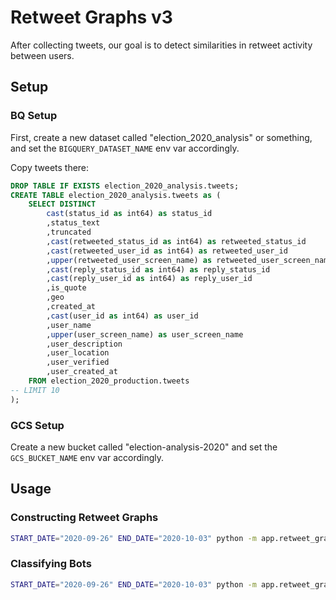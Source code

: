 # Retweet Graphs v3

After collecting tweets, our goal is to detect similarities in retweet activity between users.

## Setup

### BQ Setup

First, create a new dataset called "election_2020_analysis" or something, and set the `BIGQUERY_DATASET_NAME` env var accordingly.

Copy tweets there:

```sql
DROP TABLE IF EXISTS election_2020_analysis.tweets;
CREATE TABLE election_2020_analysis.tweets as (
    SELECT DISTINCT
        cast(status_id as int64) as status_id
        ,status_text
        ,truncated
        ,cast(retweeted_status_id as int64) as retweeted_status_id
        ,cast(retweeted_user_id as int64) as retweeted_user_id
        ,upper(retweeted_user_screen_name) as retweeted_user_screen_name
        ,cast(reply_status_id as int64) as reply_status_id
        ,cast(reply_user_id as int64) as reply_user_id
        ,is_quote
        ,geo
        ,created_at
        ,cast(user_id as int64) as user_id
        ,user_name
        ,upper(user_screen_name) as user_screen_name
        ,user_description
        ,user_location
        ,user_verified
        ,user_created_at
    FROM election_2020_production.tweets
-- LIMIT 10
);
```

### GCS Setup

Create a new bucket called "election-analysis-2020" and set the `GCS_BUCKET_NAME` env var accordingly.

## Usage

### Constructing Retweet Graphs

```sh
START_DATE="2020-09-26" END_DATE="2020-10-03" python -m app.retweet_graphs_v3.grapher
```

### Classifying Bots

```sh
START_DATE="2020-09-26" END_DATE="2020-10-03" python -m app.retweet_graphs_v3.classifier
```
